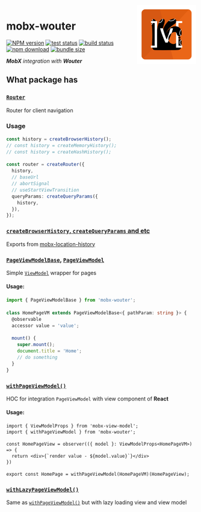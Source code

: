 <img src="assets/logo.png" align="right" height="156" alt="logo" />

# mobx-wouter  

[![NPM version][npm-image]][npm-url] [![test status][github-test-actions-image]][github-actions-url] [![build status][github-build-actions-image]][github-actions-url] [![npm download][download-image]][download-url] [![bundle size][bundlephobia-image]][bundlephobia-url]


[npm-image]: http://img.shields.io/npm/v/mobx-wouter.svg
[npm-url]: http://npmjs.org/package/mobx-wouter
[github-build-actions-image]: https://github.com/js2me/mobx-wouter/workflows/Build/badge.svg
[github-test-actions-image]: https://github.com/js2me/mobx-wouter/workflows/Test/badge.svg
[github-actions-url]: https://github.com/js2me/mobx-wouter/actions
[download-image]: https://img.shields.io/npm/dm/mobx-wouter.svg
[download-url]: https://npmjs.org/package/mobx-wouter
[bundlephobia-url]: https://bundlephobia.com/result?p=mobx-wouter
[bundlephobia-image]: https://badgen.net/bundlephobia/minzip/mobx-wouter

_**MobX** integration with **Wouter**_


## What package has   

### [`Router`](src/router/router.ts)   

Router for client navigation  

### Usage   

```ts
const history = createBrowserHistory();
// const history = createMemoryHistory();
// const history = createHashHistory();

const router = createRouter({
  history,
  // baseUrl
  // abortSignal
  // useStartViewTransition
  queryParams: createQueryParams({
    history,
  }),
});

```


### [`createBrowserHistory`, `createQueryParams` and etc](https://js2me.github.io/mobx-location-history)  

Exports from [mobx-location-history](https://js2me.github.io/mobx-location-history)  


### [`PageViewModelBase`](src/page-view-model/page-view-model.base.ts), [`PageViewModel`](src/page-view-model/page-view-model.ts)   

Simple [`ViewModel`](https://js2me.github.io/mobx-view-model/api/view-models/interface.html) wrapper for pages  

#### Usage:  

```ts
import { PageViewModelBase } from 'mobx-wouter';

class HomePageVM extends PageViewModelBase<{ pathParam: string }> {
  @observable
  accessor value = 'value';

  mount() {
    super.mount();
    document.title = 'Home';
    // do something
  }
}
```


### [`withPageViewModel()`](src/page-view-model/with-page-view-model.tsx)  

HOC for integration `PageViewModel` with view component of **React**  

#### Usage:  

```tsx
import { ViewModelProps } from 'mobx-view-model';  
import { withPageViewModel } from 'mobx-wouter';

const HomePageView = observer(({ model }: ViewModelProps<HomePageVM>) => {
  return <div>{`render value - ${model.value}`}</div>
})

export const HomePage = withPageViewModel(HomePageVM)(HomePageView);
```

### [`withLazyPageViewModel()`](src/page-view-model/with-lazy-page-view-model.tsx)  

Same as [`withPageViewModel()`](src/page-view-model/with-page-view-model.tsx) but with lazy loading view and view model  

